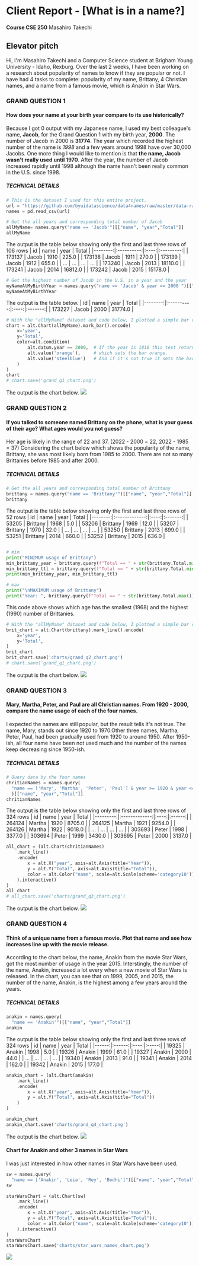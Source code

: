 # Client Report - [What is in a name?]
__Course CSE 250__
Masahiro Takechi

## Elevator pitch
Hi, I'm Masahiro Takechi and a Computer Science student at Brigham Young University - Idaho, Rexburg. Over the last 2 weeks, I have been working on a research about popularity of names to know if they are popular or not. I have had 4 tasks to complete: popularity of my name, Brittany, 4 Christian names, and a name from a famous movie, which is Anakin in Star Wars.

### GRAND QUESTION 1
#### How does your name at your birth year compare to its use historically?
Because I got 0 output with my Japanese name, I used my best colleague's name, **Jacob**, for the Grand Question 1 with my birth year, **2000**. 
The number of Jacob in 2000 is **31774**. The year which recorded the highest number of the name is *1998* and a few years around 1998 have over 30,000 Jacobs. 
One more thing I would like to mention is that **the name, Jacob wasn't really used until 1970**. After the year, the number of Jacob increased rapidly until 1998 although the name hasn't been really common in the U.S. since 1998.
##### TECHNICAL DETAILS

```python 
# This is the dataset I used for this entire project. 
url = "https://github.com/byuidatascience/data4names/raw/master/data-raw/names_year/names_year.csv"
names = pd.read_csv(url)
```

```python
# Get the all years and corresponding total number of Jacob
allMyName= names.query("name == 'Jacob'")[["name", "year","Total"]]
allMyName
```
The output is the table below showing only the first and last three rows of 106 rows
| id      | name       | year | Total     |
|--------:|:----------:|:----:|:---------:|
| 173137  | Jacob      | 1910 | 225.0     |
| 173138  | Jacob      | 1911 | 270.0     |
| 173139  | Jacob      | 1912 | 655.0     |
| ...     | ...        | ...  | ...       |
| 173240  | Jacob      | 2013 | 18110.0   |
| 173241  | Jacob      | 2014 | 16812.0   |
| 173242  | Jacob      | 2015 | 15178.0   |


```python 
# Get the highest number of Jacob in the U.S. in a year and the year
myNameAtMyBirthYear = names.query("name == 'Jacob' & year == 2000 ")[["name", "year","Total"]]
myNameAtMyBirthYear
```
The output is the table below. 
| id      | name       | year | Total   |
|--------:|:----------:|:----:|:-------:|
| 173227  | Jacob      | 2000 | 31774.0 |


``` python
# With the "allMyName" dataset and code below, I plotted a simple bar chart shown under this code. 
chart = alt.Chart(allMyName).mark_bar().encode(
    x='year',
    y='Total',
    color=alt.condition(
        alt.datum.year == 2000,  # If the year is 1810 this test returns True,
        alt.value('orange'),     # which sets the bar orange.
        alt.value('steelblue')   # And if it's not true it sets the bar steelblue.
    )
)
chart
# chart.save('grand_q1_chart.png')
```
The output is the chart below. 
![](charts/grand_q1_chart.png)

### GRAND QUESTION 2
#### If you talked to someone named Brittany on the phone, what is your guess of their age? What ages would you not guess?

Her age is likely in the range of 22 and 37. 
(2022 - 2000 = 22, 2022 - 1985 = 37)
Considering the chart below which shows the popularity of the name, Brittany, she was most likely born from 1985 to 2000. There are not so many Brittanies before 1985 and after 2000. 

##### TECHNICAL DETAILS

```python 
# Get the all years and corresponding total number of Brittany
brittany = names.query("name == 'Brittany'")[["name", "year","Total"]]
brittany
```
The output is the table below showing only the first and last three rows of 52 rows
| id      | name          | year | Total   |
|--------:|:-------------:|:----:|:-------:|
| 53205   | Brittany      | 1968 | 5.0     |
| 53206   | Brittany      | 1969 | 12.0    |
| 53207   | Brittany      | 1970 | 32.0    |
| ...     | ...           | ...  | ...     |
| 53250   | Brittany      | 2013 | 699.0   |
| 53251   | Brittany      | 2014 | 660.0   |
| 53252   | Brittany      | 2015 | 636.0   |

```python

# min 
print("MINIMUM usage of Brittany")
min_brittany_year = brittany.query(f"Total == " + str(brittany.Total.min())).year
min_brittany_ttl = brittany.query(f"Total == " + str(brittany.Total.min())).Total
print(min_brittany_year, min_brittany_ttl)

# max
print("\nMAXIMUM usage of Brittany")
print("Year: ", brittany.query(f"Total == " + str(brittany.Total.max())).year, "\nTotal: ", brittany.query(f"Total == " + str(brittany.Total.max())).Total)
```
This code above shows which age has the smallest (1968) and  the highest (1990) number of Brittanies. 

``` python
# With the "allMyName" dataset and code below, I plotted a simple bar chart shown under this code. 
brit_chart = alt.Chart(brittany).mark_line().encode(
    x='year',
    y='Total',
)
brit_chart
brit_chart.save('charts/grand_q2_chart.png')
# chart.save('grand_q1_chart.png')
```
The output is the chart below. 
![](charts/grand_q2_chart.png)


### GRAND QUESTION 3
#### Mary, Martha, Peter, and Paul are all Christian names. From 1920 - 2000, compare the name usage of each of the four names.
I expected the names are still popular, but the result tells it's not true. 
The name, Mary, stands out since 1920 to 1970.Other three names, Martha, Peter, Paul, had been gradually used from 1920 to around 1950. After 1950-ish, all four name have been not used much and the number of the names keep decreasing since 1950-ish. 

##### TECHNICAL DETAILS

```python 
# Query data by the four names
chritianNames = names.query(
  "name == ['Mary', 'Martha', 'Peter', 'Paul'] & year >= 1920 & year <= 2000"
  )[["name", "year","Total"]]
chritianNames
```
The output is the table below showing only the first and last three rows of 324 rows
| id     | name   | year | Total  |
|---------:|:-------------:|:----:|:------:|
| 264124 | Martha | 1920 | 8705.0 |
| 264125 | Martha | 1921 | 9254.0 |
| 264126 | Martha | 1922 | 9018.0 |
| ...    | ...    | ...  | ...    |
| 303693 | Peter | 1998 | 3377.0 |
| 303694 | Peter | 1999 | 3430.0 |
| 303695 | Peter | 2000 | 3137.0 |

```python
all_chart = (alt.Chart(chritianNames)
    .mark_line()
    .encode(
        x = alt.X("year", axis=alt.Axis(title="Year")),
        y = alt.Y("Total", axis=alt.Axis(title="Total")),
        color = alt.Color("name", scale=alt.Scale(scheme='category10'))
    ).interactive()
)
all_chart
# all_chart.save('charts/grand_q3_chart.png')
```
The output is the chart below. 
![](charts/grand_q3_chart.png)

### GRAND QUESTION 4
#### Think of a unique name from a famous movie. Plot that name and see how increases line up with the movie release.
According to the chart below, the name, Anakin from the movie Star Wars, got the most number of usage in the year 2015. Interstingly, the number of the name, Anakin, increased a lot every when a new movie of Star Wars is released. In the chart, you can see that on 1999, 2005, and 2015, the number of the name, Anakin, is the highest among a few years around the years.

##### TECHNICAL DETAILS

```python 
anakin = names.query(
  "name == 'Anakin'")[["name", "year","Total"]]
anakin
```
The output is the table below showing only the first and last three rows of 324 rows
| id    | name   | year | Total |
|------:|:------:|:----:|:-----:|
| 19325 | Anakin | 1998 | 5.0   |
| 19326 | Anakin | 1999 | 61.0  |
| 19327 | Anakin | 2000 | 44.0  |
| ...   | ...    | ...  | ...   |
| 19340 | Anakin | 2013 | 91.0  |
| 19341 | Anakin | 2014 | 162.0 |
| 19342 | Anakin | 2015 | 177.0 |

```python
anakin_chart = (alt.Chart(anakin)
    .mark_line()
    .encode(
        x = alt.X("year", axis=alt.Axis(title="Year")),
        y = alt.Y("Total", axis=alt.Axis(title="Total"))
    )
)

anakin_chart
anakin_chart.save('charts/grand_q4_chart.png')

```
The output is the chart below. 
![](charts/grand_q4_chart.png)

#### Chart for Anakin and other 3 names in Star Wars
I was just interested in how other names in Star Wars have been used.
```python 
sw = names.query(
  "name == ['Anakin', 'Leia', 'Rey', 'Bodhi']")[["name", "year","Total"]]
sw
```

```python
starWarsChart = (alt.Chart(sw)
    .mark_line()
    .encode(
        x = alt.X("year", axis=alt.Axis(title="Year")),
        y = alt.Y("Total", axis=alt.Axis(title="Total")),
        color = alt.Color("name", scale=alt.Scale(scheme='category10'))
    ).interactive()
)
starWarsChart
starWarsChart.save('charts/star_wars_names_chart.png')
```
![](charts/star_wars_names_chart.png)